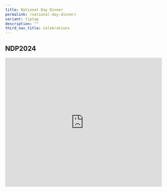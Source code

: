 ```yaml
---
title: National Day Dinner
permalink: /national-day-dinner/
variant: tiptap
description: ""
third_nav_title: Celebrations
---
```

<h2>NDP2024</h2>
<div class="iframe-wrapper">
<iframe height="415" width="100%" allowfullscreen="true" frameborder="0" src="https://docs.google.com/presentation/d/19TJln9GIMcQL6ql5mz-Oc21K6sEWiNjBsabLYABy-wQ/embed?start=true&amp;loop=true&amp;delayms=3000"></iframe>
</div>
<h2></h2>
<p></p>